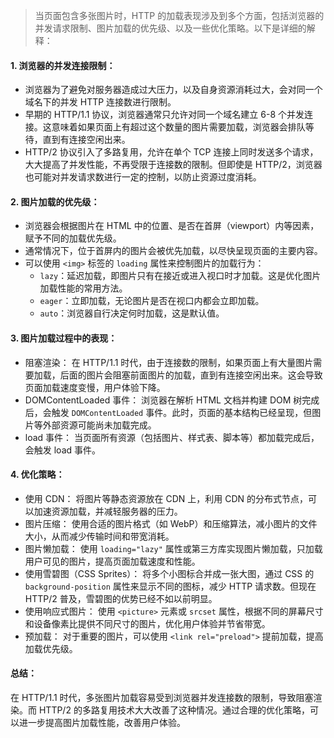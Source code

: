 > 当页面包含多张图片时，HTTP 的加载表现涉及到多个方面，包括浏览器的并发请求限制、图片加载的优先级、以及一些优化策略。以下是详细的解释：

#### 1. 浏览器的并发连接限制：

- 浏览器为了避免对服务器造成过大压力，以及自身资源消耗过大，会对同一个域名下的并发 HTTP 连接数进行限制。
- 早期的 HTTP/1.1 协议，浏览器通常只允许对同一个域名建立 6-8 个并发连接。这意味着如果页面上有超过这个数量的图片需要加载，浏览器会排队等待，直到有连接空闲出来。
- HTTP/2 协议引入了多路复用，允许在单个 TCP 连接上同时发送多个请求，大大提高了并发性能，不再受限于连接数的限制。但即使是 HTTP/2，浏览器也可能对并发请求数进行一定的控制，以防止资源过度消耗。

#### 2. 图片加载的优先级：

- 浏览器会根据图片在 HTML 中的位置、是否在首屏（viewport）内等因素，赋予不同的加载优先级。
- 通常情况下，位于首屏内的图片会被优先加载，以尽快呈现页面的主要内容。
- 可以使用 `<img>` 标签的 `loading` 属性来控制图片的加载行为：
  - `lazy`：延迟加载，即图片只有在接近或进入视口时才加载。这是优化图片加载性能的常用方法。
  - `eager`：立即加载，无论图片是否在视口内都会立即加载。
  - `auto`：浏览器自行决定何时加载，这是默认值。

#### 3. 图片加载过程中的表现：

- 阻塞渲染： 在 HTTP/1.1 时代，由于连接数的限制，如果页面上有大量图片需要加载，后面的图片会阻塞前面图片的加载，直到有连接空闲出来。这会导致页面加载速度变慢，用户体验下降。
- DOMContentLoaded 事件： 浏览器在解析 HTML 文档并构建 DOM 树完成后，会触发 `DOMContentLoaded` 事件。此时，页面的基本结构已经呈现，但图片等外部资源可能尚未加载完成。
- load 事件： 当页面所有资源（包括图片、样式表、脚本等）都加载完成后，会触发 load 事件。

#### 4. 优化策略：

- 使用 CDN： 将图片等静态资源放在 CDN 上，利用 CDN 的分布式节点，可以加速资源加载，并减轻服务器的压力。
- 图片压缩： 使用合适的图片格式（如 WebP）和压缩算法，减小图片的文件大小，从而减少传输时间和带宽消耗。
- 图片懒加载： 使用 `loading="lazy"` 属性或第三方库实现图片懒加载，只加载用户可见的图片，提高页面加载速度和性能。
- 使用雪碧图（CSS Sprites）： 将多个小图标合并成一张大图，通过 CSS 的 `background-position` 属性来显示不同的图标，减少 HTTP 请求数。但现在 HTTP/2 普及，雪碧图的优势已经不如以前明显。
- 使用响应式图片： 使用 `<picture>` 元素或 `srcset` 属性，根据不同的屏幕尺寸和设备像素比提供不同尺寸的图片，优化用户体验并节省带宽。
- 预加载： 对于重要的图片，可以使用 `<link rel="preload">` 提前加载，提高加载优先级。

#### 总结：

在 HTTP/1.1 时代，多张图片加载容易受到浏览器并发连接数的限制，导致阻塞渲染。而 HTTP/2 的多路复用技术大大改善了这种情况。通过合理的优化策略，可以进一步提高图片加载性能，改善用户体验。
